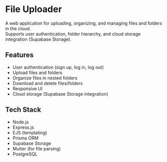 # File Uploader

A web application for uploading, organizing, and managing files and folders in the cloud.  
Supports user authentication, folder hierarchy, and cloud storage integration (Supabase Storage).

## Features

- User authentication (sign up, log in, log out)
- Upload files and folders
- Organize files in nested folders
- Download and delete files/folders
- Responsive UI
- Cloud storage (Supabase Storage integration)

## Tech Stack

- Node.js
- Express.js
- EJS (templating)
- Prisma ORM
- Supabase Storage
- Multer (for file parsing)
- PostgreSQL